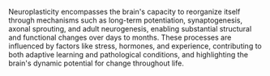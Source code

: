 Neuroplasticity encompasses the brain's capacity to reorganize itself through mechanisms such as long-term potentiation, synaptogenesis, axonal sprouting, and adult neurogenesis, enabling substantial structural and functional changes over days to months. These processes are influenced by factors like stress, hormones, and experience, contributing to both adaptive learning and pathological conditions, and highlighting the brain's dynamic potential for change throughout life.
